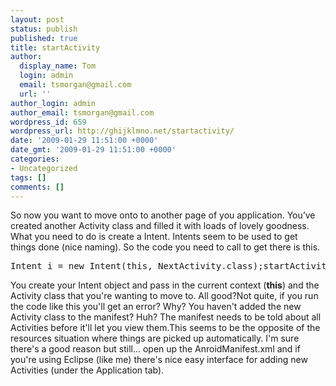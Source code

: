 ```yaml
---
layout: post
status: publish
published: true
title: startActivity
author:
  display_name: Tom
  login: admin
  email: tsmorgan@gmail.com
  url: ''
author_login: admin
author_email: tsmorgan@gmail.com
wordpress_id: 659
wordpress_url: http://ghijklmno.net/startactivity/
date: '2009-01-29 11:51:00 +0000'
date_gmt: '2009-01-29 11:51:00 +0000'
categories:
- Uncategorized
tags: []
comments: []
---
```

<!-- more -->

<p>So now you want to move onto to another page of you application. You&#8217;ve created another Activity class and filled it with loads of lovely goodness. What you need to do is create a Intent. Intents seem to be used to get things done (nice naming). So the code you need to call to get there is this.
<pre>Intent i = new Intent(this, NextActivity.class);startActivity(i);</pre>You create your Intent object and pass in the current context (<span style="font-weight: bold;">this</span>) and the Activity class that you're wanting to move to. All good?Not quite, if you run the code like this you'll get an error? Why? You haven't added the new Activity class to the manifest? Huh? The manifest needs to be told about all Activities before it'll let you view them.This seems to be the opposite of the resources situation where things are picked up automatically. I'm sure there's a good reason but still... open up the AnroidManifest.xml and if you're using Eclipse (like me) there's nice easy interface for adding new Activities (under the Application tab).</p>

